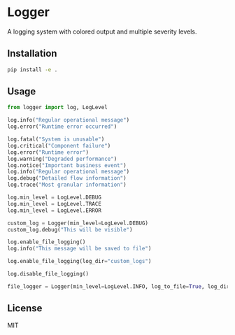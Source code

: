 # Logger

A logging system with colored output and multiple severity levels.

## Installation

```bash
pip install -e .
```

## Usage

```python
from logger import log, LogLevel

log.info("Regular operational message")
log.error("Runtime error occurred")

log.fatal("System is unusable")
log.critical("Component failure")
log.error("Runtime error")
log.warning("Degraded performance")
log.notice("Important business event")
log.info("Regular operational message")
log.debug("Detailed flow information")
log.trace("Most granular information")

log.min_level = LogLevel.DEBUG
log.min_level = LogLevel.TRACE
log.min_level = LogLevel.ERROR

custom_log = Logger(min_level=LogLevel.DEBUG)
custom_log.debug("This will be visible")

log.enable_file_logging()
log.info("This message will be saved to file")

log.enable_file_logging(log_dir="custom_logs")

log.disable_file_logging()

file_logger = Logger(min_level=LogLevel.INFO, log_to_file=True, log_dir="app_logs")
```

## License

MIT 